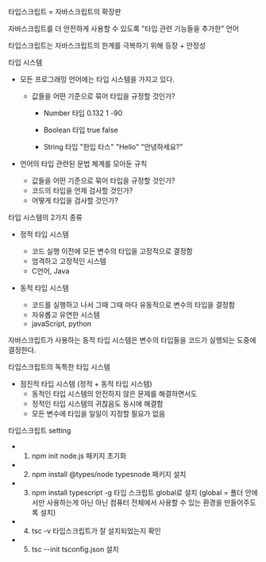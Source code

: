 타입스크립트 = 자바스크립트의 확장판

자바스크립트를 더 안전하게 사용할 수 있도록 "타입 관련 기능들을 추가한" 언어

타입스크립트는 자바스크립트의 한계를 극복하기 위해 등장 + 안정성

타입 시스템

- 모든 프로그래밍 언어에는 타입 시스템을 가지고 있다.

  - 값들을 어떤 기준으로 묶어 타입을 규정할 것인가?

    - Number 타입
      0.132
      1
      -90

    - Boolean 타입
      true
      false

    - String 타입
      "한입 타스"
      "Hello"
      "안녕하세요?"

- 언어의 타입 관련된 문법 체계를 모아둔 규칙
  - 값들을 어떤 기준으로 묶어 타입을 규정할 것인가?
  - 코드의 타입을 언제 검사할 것인가?
  - 어떻게 타입을 검사할 것인가?

타입 시스템의 2가지 종류

- 정적 타입 시스템

  - 코드 실행 이전에 모든 변수의 타입을 고정적으로 결정함
  - 엄격하고 고정적인 시스템
  - C언어, Java

- 동적 타입 시스템
  - 코드를 실행하고 나서 그때 그때 마다 유동적으로 변수의 타입을 결정함
  - 자유롭고 유연한 시스템
  - javaScript, python

자바스크립트가 사용하는 동적 타입 시스템은 변수의 타입들을 코드가 실행되는 도중에 결정한다.

타입스크립트의 독특한 타입 시스템

- 점진적 타입 시스템 (정적 + 동적 타입 시스템)
  - 동적인 타입 시스템의 안전하지 않은 문제를 해결하면서도
  - 정적인 타입 시스템의 귀찮음도 동시에 해결함
  - 모든 변수에 타입을 일일이 지정할 필요가 없음

타입스크립트 setting

- 1. npm init node.js 패키지 초기화
- 2. npm install @types/node typesnode 패키지 설치
- 3. npm install typescript -g 타입 스크립트 global로 설치
     (global = 폴더 안에서만 사용하는게 아닌 아닌 컴퓨터 전체에서 사용할 수 있는 환경을 만들어주도록 설치)
- 4. tsc -v 타입스크립트가 잘 설치되었는지 확인
- 5. tsc --init tsconfig.json 설치
